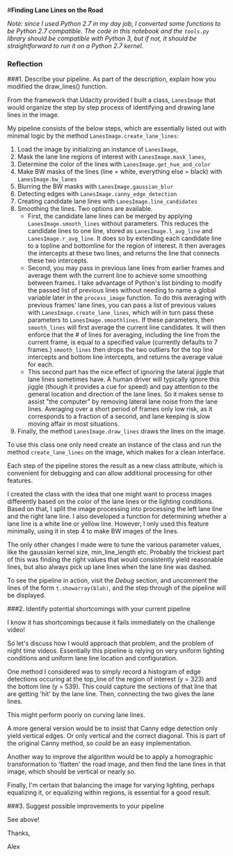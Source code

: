 #**Finding Lane Lines on the Road** 

_Note: since I used Python 2.7 in my day job, I converted some functions to be Python 2.7 compatible.  The code in this notebook and the `tools.py` library should be compatible with Python 3, but if not, it should be straightforward to run it on a Python 2.7 kernel._

### Reflection

###1. Describe your pipeline. As part of the description, explain how you modified the draw_lines() function.

From the framework that Udacity provided I built a class, `LanesImage` that would organize the step by step process of identifying and drawing lane lines in the image.

My pipeline consists of the below steps, which are essentially listed out with minimal logic by the method `LanesImage.create_lane_lines`:

1. Load the image by initializing an instance of `LanesImage`,
2. Mask the lane line regions of interest with `LanesImage.mask_lanes`,
3. Determine the color of the lines with `LanesImage.get_hue_and_color`
4. Make BW masks of the lines (line = white, everything else = black) with `LanesImage.bw_lanes`
5. Blurring the BW masks with `LanesImage.gaussian_blur`
6. Detecting edges with `LanesImage.canny_edge_detection`
7. Creating candidate lane lines with `LanesImage.line_candidates`
8. Smoothing the lines.  Two options are available.
    - First, the candidate lane lines can be merged by applying `LanesImage.smooth_lines` without parameters.  This reduces the candidate lines to one line, stored as `LanesImage.l_avg_line` and `LanesImage.r_avg_line`.  It does so by extending each candidate line to a topline and bottomline for the region of interest.  It then averages the intercepts at these two lines, and returns the line that connects these two intercepts.
    - Second, you may pass in previous lane lines from earlier frames and average them with the current line to achieve some smoothing between frames.  I take advantage of Python's list binding to modify the passed list of previous lines without needing to name a global variable later in the `process_image` function.  To do this averaging with previous frames' lane lines, you can pass a list of previous values with `LanesImage.create_lane_lines`, which will in turn pass these parameters to `LanesImage.smoothlines`.  If these parameters, then `smooth_lines` will first average the current line candidates.  It will then enforce that the # of lines for averaging, including the line from the current frame, is equal to a specified value (currently defaults to 7 frames.)  `smooth_lines` then drops the two outliers for the top line intercepts and bottom line intercepts, and returns the average value for each.
    - This second part has the nice effect of ignoring the lateral jiggle that lane lines sometimes have.  A human driver will typically ignore this jiggle (though it provides a cue for speed) and pay attention to the general location and direction of the lane lines.  So it makes sense to assist "the computer" by removing lateral lane noise from the lane lines.  Averaging over a short period of frames only low risk, as it corresponds to a fraction of a second, and lane keeping is slow moving affair in most situations.
9. Finally, the method `LanesImage.draw_lines` draws the lines on the image.

To use this class one only need create an instance of the class and run the method `create_lane_lines` on the image, which makes for a clean interface.

Each step of the pipeline stores the result as a new class attribute, which is convenient for debugging and can allow additional processing for other features.

I created the class with the idea that one might want to process images differently based on the color of the lane lines or the lighting conditions.  Based on that, I split the image processing into processing the left lane line and the right lane line.  I also developed a function for determining whether a lane line is a white line or yellow line.  However, I only used this feature minimally, using it in step 4 to make BW images of the lines.

The only other changes I made were to tune the various parameter values, like the gaussian kernel size, min_line_length etc.  Probably the trickiest part of this was finding the right values that would consistently yield reasonable lines, but also always pick up lane lines when the lane line was dashed.

To see the pipeline in action, visit the *Debug* section, and uncomment the lines of the form `t.showarray(blah)`, and the step through of the pipeline will be displayed.


###2. Identify potential shortcomings with your current pipeline

I know it has shortcomings because it fails immediately on the challenge video!

So let's discuss how I would approach that problem, and the problem of night time videos.  Essentially this pipeline is relying on very uniform lighting conditions and uniform lane line location and configuration.

One method I considered was to simply record a histogram of edge detections occuring at the top_line of the region of interest (y = 323) and the bottom line (y = 539).  This could capture the sections of that line that are getting 'hit' by the lane line.  Then, connecting the two gives the lane lines.

This might perform poorly on curving lane lines.

A more general version would be to insist that Canny edge detection only yield vertical edges.  Or only vertical and the correct diagonal.  This is part of the original Canny method, so could be an easy implementation.

Another way to improve the algorithm would be to apply a homographic transformation to 'flatten' the road image, and then find the lane lines in that image, which should be vertical or nearly so.

Finally, I'm certain that balancing the image for varying lighting, perhaps equalizing it, or equalizing within regions, is essential for a good result.


###3. Suggest possible improvements to your pipeline

See above!


Thanks,

Alex